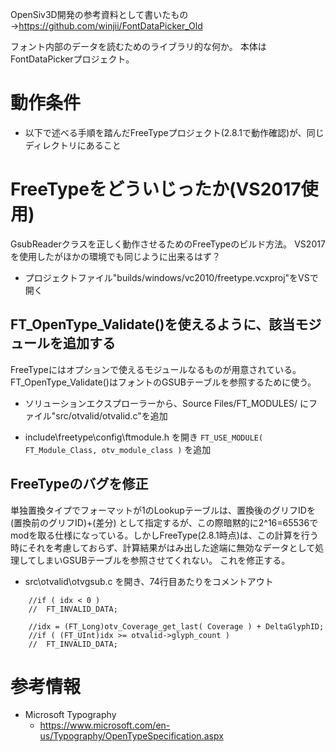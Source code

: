 OpenSiv3D開発の参考資料として書いたもの→https://github.com/winjii/FontDataPicker_Old

フォント内部のデータを読むためのライブラリ的な何か。
本体はFontDataPickerプロジェクト。

# 動作条件
- 以下で述べる手順を踏んだFreeTypeプロジェクト(2.8.1で動作確認)が、同じディレクトリにあること

# FreeTypeをどういじったか(VS2017使用)
GsubReaderクラスを正しく動作させるためのFreeTypeのビルド方法。
VS2017を使用したがほかの環境でも同じように出来るはず？

- プロジェクトファイル"builds/windows/vc2010/freetype.vcxproj"をVSで開く


## FT_OpenType_Validate()を使えるように、該当モジュールを追加する

FreeTypeにはオプションで使えるモジュールなるものが用意されている。
FT_OpenType_Validate()はフォントのGSUBテーブルを参照するために使う。


- ソリューションエクスプローラーから、Source Files/FT_MODULES/ にファイル"src/otvalid/otvalid.c"を追加


- include\freetype\config\ftmodule.h を開き ```FT_USE_MODULE( FT_Module_Class, otv_module_class )``` を追加


## FreeTypeのバグを修正

単独置換タイプでフォーマットが1のLookupテーブルは、置換後のグリフIDを (置換前のグリフID)+(差分) として指定するが、この際暗黙的に2^16=65536でmodを取る仕様になっている。しかしFreeType(2.8.1時点)は、この計算を行う時にそれを考慮しておらず、計算結果がはみ出した途端に無効なデータとして処理してしまいGSUBテーブルを参照させてくれない。
これを修正する。

- src\otvalid\otvgsub.c を開き、74行目あたりをコメントアウト
```
    //if ( idx < 0 )
    //  FT_INVALID_DATA;
    
    //idx = (FT_Long)otv_Coverage_get_last( Coverage ) + DeltaGlyphID;
    //if ( (FT_UInt)idx >= otvalid->glyph_count )
    //  FT_INVALID_DATA;
```

# 参考情報
- Microsoft Typography
  - https://www.microsoft.com/en-us/Typography/OpenTypeSpecification.aspx
